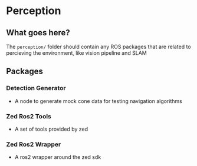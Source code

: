 # Perception

## What goes here?
The `perception/` folder should contain any ROS packages that are related to percieving the environment, like vision pipeline and SLAM

## Packages
### Detection Generator
- A node to generate mock cone data for testing navigation algorithms

### Zed Ros2 Tools
- A set of tools provided by zed


### Zed Ros2 Wrapper
- A ros2 wrapper around the zed sdk
